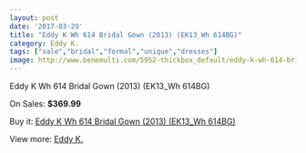 ```yaml
---
layout: post
date: '2017-03-29'
title: "Eddy K Wh 614 Bridal Gown (2013) (EK13_Wh 614BG)"
category: Eddy K.
tags: ["sale","bridal","formal","unique","dresses"]
image: http://www.benemulti.com/5952-thickbox_default/eddy-k-wh-614-bridal-gown-2013-ek13wh-614bg.jpg
---
```

Eddy K Wh 614 Bridal Gown (2013) (EK13_Wh 614BG)

On Sales: **$369.99**
<a href="https://www.benemulti.com/en/eddy-k/2238-eddy-k-wh-614-bridal-gown-2013-ek13wh-614bg.html"><amp-img layout="responsive" width="600" height="600" src="//www.benemulti.com/5952-thickbox_default/eddy-k-wh-614-bridal-gown-2013-ek13wh-614bg.jpg" alt="Eddy K Wh 614 Bridal Gown (2013) (EK13_Wh 614BG) 0" /></a>
<a href="https://www.benemulti.com/en/eddy-k/2238-eddy-k-wh-614-bridal-gown-2013-ek13wh-614bg.html"><amp-img layout="responsive" width="600" height="600" src="//www.benemulti.com/5953-thickbox_default/eddy-k-wh-614-bridal-gown-2013-ek13wh-614bg.jpg" alt="Eddy K Wh 614 Bridal Gown (2013) (EK13_Wh 614BG) 1" /></a>

Buy it: [Eddy K Wh 614 Bridal Gown (2013) (EK13_Wh 614BG)](https://www.benemulti.com/en/eddy-k/2238-eddy-k-wh-614-bridal-gown-2013-ek13wh-614bg.html "Eddy K Wh 614 Bridal Gown (2013) (EK13_Wh 614BG)")

View more: [Eddy K.](https://www.benemulti.com/en/23-eddy-k "Eddy K.")